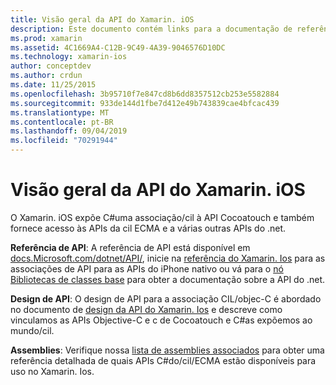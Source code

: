```yaml
---
title: Visão geral da API do Xamarin. iOS
description: Este documento contém links para a documentação de referência da API do Xamarin, um guia que descreve o design da API do Xamarin. iOS e uma lista de assemblies que estão disponíveis para uso no desenvolvimento do Xamarin.
ms.prod: xamarin
ms.assetid: 4C1669A4-C12B-9C49-4A39-9046576D10DC
ms.technology: xamarin-ios
author: conceptdev
ms.author: crdun
ms.date: 11/25/2015
ms.openlocfilehash: 3b95710f7e847cd8b6dd8357512cb253e5582884
ms.sourcegitcommit: 933de144d1fbe7d412e49b743839cae4bfcac439
ms.translationtype: MT
ms.contentlocale: pt-BR
ms.lasthandoff: 09/04/2019
ms.locfileid: "70291944"
---
```

# <a name="xamarinios-api-overview"></a>Visão geral da API do Xamarin. iOS

O Xamarin. iOS expõe C#uma associação/cil à API Cocoatouch e também fornece acesso às APIs da cil ECMA e a várias outras APIs do .net.

 **Referência de API**: A referência de API está disponível em [docs.Microsoft.com/dotnet/API/](https://docs.microsoft.com/dotnet/api/), inicie na [referência do Xamarin. Ios](https://docs.microsoft.com/dotnet/api/?view=xamarin-ios-sdk-12) para as associações de API para as APIs do iPhone nativo ou vá para o [nó Bibliotecas de classes base](https://docs.microsoft.com/dotnet/api/?view=xamarinios-10.8) para obter a documentação sobre a API do .net.

 **Design de API**: O design de API para a associação CIL/objec-C é abordado no documento de [design da API do Xamarin. Ios](~/ios/internals/api-design/index.md) e descreve como vinculamos as APIs Objective-C e c de Cocoatouch e C#as expõemos ao mundo/cil.

 **Assemblies**: Verifique nossa [lista de assemblies associados](~/cross-platform/internals/available-assemblies.md) para obter uma referência detalhada de quais APIs C#do/cil/ECMA estão disponíveis para uso no Xamarin. Ios.

